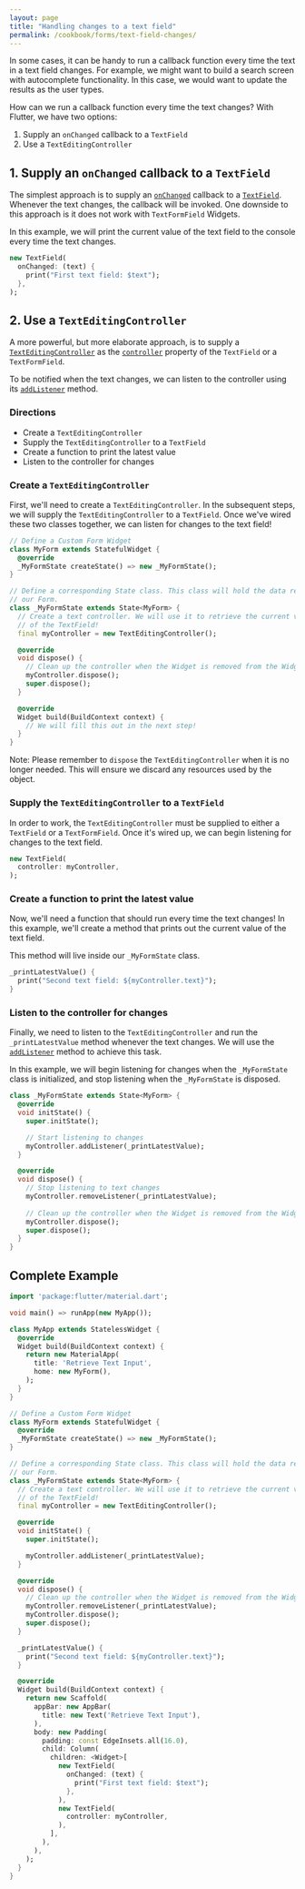 ```yaml
---
layout: page
title: "Handling changes to a text field"
permalink: /cookbook/forms/text-field-changes/
---
```


In some cases, it can be handy to run a callback function every time the text
in a text field changes. For example, we might want to build a search screen 
with autocomplete functionality. In this case, we would want to update the 
results as the user types.

How can we run a callback function every time the text changes? With Flutter, 
we have two options:

  1. Supply an `onChanged` callback to a `TextField`
  2. Use a `TextEditingController`

## 1. Supply an `onChanged` callback to a `TextField`

The simplest approach is to supply an [`onChanged`](https://docs.flutter.io/flutter/material/TextField/onChanged.html) 
callback to a [`TextField`](https://docs.flutter.io/flutter/material/TextField-class.html). 
Whenever the text changes, the callback will be invoked. One downside to this 
approach is it does not work with `TextFormField` Widgets.

In this example, we will print the current value of the text field to the 
console every time the text changes.

<!-- skip -->
```dart
new TextField(
  onChanged: (text) {
    print("First text field: $text");
  },
);
```

## 2. Use a `TextEditingController`

A more powerful, but more elaborate approach, is to supply a
[`TextEditingController`](https://docs.flutter.io/flutter/widgets/TextEditingController-class.html)
as the [`controller`](https://docs.flutter.io/flutter/material/TextField/controller.html)
property of the `TextField` or a `TextFormField`.

To be notified when the text changes, we can listen to the controller using its
[`addListener`](https://docs.flutter.io/flutter/foundation/ChangeNotifier/addListener.html)
method.

### Directions

  - Create a `TextEditingController`
  - Supply the `TextEditingController` to a `TextField`
  - Create a function to print the latest value
  - Listen to the controller for changes

### Create a `TextEditingController`

First, we'll need to create a `TextEditingController`. In the subsequent steps,
we will supply the `TextEditingController` to a `TextField`. Once we've wired
these two classes together, we can listen for changes to the text field!

<!-- skip -->
```dart
// Define a Custom Form Widget
class MyForm extends StatefulWidget {
  @override
  _MyFormState createState() => new _MyFormState();
}

// Define a corresponding State class. This class will hold the data related to
// our Form.
class _MyFormState extends State<MyForm> {
  // Create a text controller. We will use it to retrieve the current value
  // of the TextField!
  final myController = new TextEditingController();

  @override
  void dispose() {
    // Clean up the controller when the Widget is removed from the Widget tree
    myController.dispose();
    super.dispose();
  }

  @override
  Widget build(BuildContext context) {
    // We will fill this out in the next step!
  }
}
```

Note: Please remember to `dispose` the `TextEditingController` when it is no
longer needed. This will ensure we discard any resources used by the object.

### Supply the `TextEditingController` to a `TextField`

In order to work, the `TextEditingController` must be supplied to either a 
`TextField` or a `TextFormField`. Once it's wired up, we can begin listening
for changes to the text field. 

<!-- skip -->
```dart
new TextField(
  controller: myController,
);
```

### Create a function to print the latest value

Now, we'll need a function that should run every time the text changes! In this
example, we'll create a method that prints out the current value of the text
field.

This method will live inside our `_MyFormState` class.

<!-- skip -->
```dart
_printLatestValue() {
  print("Second text field: ${myController.text}");
}
```

### Listen to the controller for changes

Finally, we need to listen to the `TextEditingController` and run the 
`_printLatestValue` method whenever the text changes. We will use the 
[`addListener`](https://docs.flutter.io/flutter/foundation/ChangeNotifier/addListener.html)
method to achieve this task.

In this example, we will begin listening for changes when the `_MyFormState` 
class is initialized, and stop listening when the `_MyFormState` is disposed.

<!-- skip -->
```dart
class _MyFormState extends State<MyForm> {
  @override
  void initState() {
    super.initState();

    // Start listening to changes 
    myController.addListener(_printLatestValue);
  }

  @override
  void dispose() {
    // Stop listening to text changes
    myController.removeListener(_printLatestValue);
    
    // Clean up the controller when the Widget is removed from the Widget tree
    myController.dispose();
    super.dispose();
  }
}
```

## Complete Example

```dart
import 'package:flutter/material.dart';

void main() => runApp(new MyApp());

class MyApp extends StatelessWidget {
  @override
  Widget build(BuildContext context) {
    return new MaterialApp(
      title: 'Retrieve Text Input',
      home: new MyForm(),
    );
  }
}

// Define a Custom Form Widget
class MyForm extends StatefulWidget {
  @override
  _MyFormState createState() => new _MyFormState();
}

// Define a corresponding State class. This class will hold the data related to
// our Form.
class _MyFormState extends State<MyForm> {
  // Create a text controller. We will use it to retrieve the current value
  // of the TextField!
  final myController = new TextEditingController();

  @override
  void initState() {
    super.initState();

    myController.addListener(_printLatestValue);
  }

  @override
  void dispose() {
    // Clean up the controller when the Widget is removed from the Widget tree
    myController.removeListener(_printLatestValue);
    myController.dispose();
    super.dispose();
  }

  _printLatestValue() {
    print("Second text field: ${myController.text}");
  }

  @override
  Widget build(BuildContext context) {
    return new Scaffold(
      appBar: new AppBar(
        title: new Text('Retrieve Text Input'),
      ),
      body: new Padding(
        padding: const EdgeInsets.all(16.0),
        child: Column(
          children: <Widget>[
            new TextField(
              onChanged: (text) {
                print("First text field: $text");
              },
            ),
            new TextField(
              controller: myController,
            ),
          ],
        ),
      ),
    );
  }
}
```
